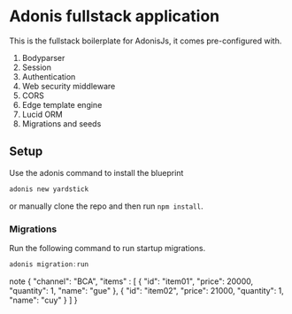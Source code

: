 # Adonis fullstack application

This is the fullstack boilerplate for AdonisJs, it comes pre-configured with.

1. Bodyparser
2. Session
3. Authentication
4. Web security middleware
5. CORS
6. Edge template engine
7. Lucid ORM
8. Migrations and seeds

## Setup

Use the adonis command to install the blueprint

```bash
adonis new yardstick
```

or manually clone the repo and then run `npm install`.


### Migrations

Run the following command to run startup migrations.

```js
adonis migration:run
```
note 
{
"channel": "BCA",
"items" : [
    {
        "id": "item01",
        "price": 20000,
        "quantity": 1,
        "name": "gue"
    },
    {
         "id": "item02",
        "price": 21000,
        "quantity": 1,
        "name": "cuy"
    }
]
}